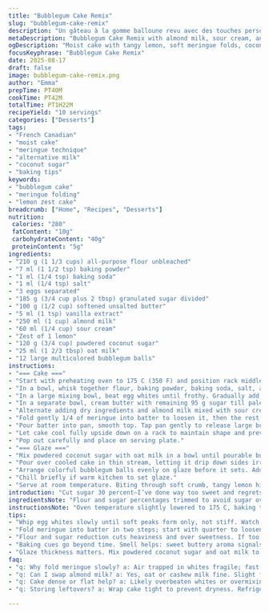 ```yaml
---
title: "Bubblegum Cake Remix"
slug: "bubblegum-cake-remix"
description: "Un gâteau à la gomme balloune revu avec des touches perso. Flour and sugar cut by 30%, richer texture from using sour cream and almond milk, subtle citrus twist with lemon zest. Egg whites whipped to soft peaks, carefully folded to keep airiness. Baking cues not just time, but smells and sight of golden edges. Glaze swapped sugar for powdered coconut sugar, milk replaced by oat milk adding mellow taste. Garnish with colorful bubblegum balls for pop and fun. Tips to dodge dense crumb or over-whipped meringue included. All steps shuffled for flow, timing tweaked plus minus 5 percent for real kitchen rhythm. Expect crackling meringue whispers, faint buttery scent rising, and the telltale toothpick dryness test versus jiggle. Kitchen-tested, not foolproof but reliable when senses lead."
metaDescription: "Bubblegum Cake Remix with almond milk, sour cream, and powdered coconut sugar glaze. Whipped whites folded gently to airy texture, finished with colorful bubblegum balls."
ogDescription: "Moist cake with tangy lemon, soft meringue folds, coconut sugar glaze plus bubblegum balls for fun. Baking cues smell, sight, and toothpick test guide you."
focusKeyphrase: "Bubblegum Cake Remix"
date: 2025-08-17
draft: false
image: bubblegum-cake-remix.png
author: "Emma"
prepTime: PT40M
cookTime: PT42M
totalTime: PT1H22M
recipeYield: "10 servings"
categories: ["Desserts"]
tags:
- "French Canadian"
- "moist cake"
- "meringue technique"
- "alternative milk"
- "coconut sugar"
- "baking tips"
keywords:
- "bubblegum cake"
- "meringue folding"
- "lemon zest cake"
breadcrumb: ["Home", "Recipes", "Desserts"]
nutrition: 
 calories: "280"
 fatContent: "10g"
 carbohydrateContent: "40g"
 proteinContent: "5g"
ingredients:
- "210 g (1 1/3 cups) all-purpose flour unbleached"
- "7 ml (1 1/2 tsp) baking powder"
- "1 ml (1/4 tsp) baking soda"
- "1 ml (1/4 tsp) salt"
- "3 eggs separated"
- "185 g (3/4 cup plus 2 tbsp) granulated sugar divided"
- "100 g (1/2 cup) softened unsalted butter"
- "5 ml (1 tsp) vanilla extract"
- "250 ml (1 cup) almond milk"
- "60 ml (1/4 cup) sour cream"
- "Zest of 1 lemon"
- "120 g (3/4 cup) powdered coconut sugar"
- "25 ml (1 2/3 tbsp) oat milk"
- "12 large multicolored bubblegum balls"
instructions:
- "=== Cake ==="
- "Start with preheating oven to 175 C (350 F) and position rack middle. Grease and flour a 2.5 to 3-liter tube pan thoroughly; flour must stick well or you risk a sticky nightmare."
- "In a bowl, whisk together flour, baking powder, baking soda, salt, and lemon zest for an extra zing that cuts sweetness. Set aside."
- "In a large mixing bowl, beat egg whites until frothy. Gradually add 90 g (3/8 cup) sugar while whipping to soft peaks — not stiff! Watch closely or meringue breaks and deflates. This mix adds lightness, crucial for that airy crumb."
- "In a separate bowl, cream butter with remaining 95 g sugar till pale and fluffy. Add egg yolks one by one, beating well after each. Vanilla goes in here."
- "Alternate adding dry ingredients and almond milk mixed with sour cream to butter mix; start and end with dry. Don’t overbeat. Thick batter with lemon essence shows properly mixed."
- "Fold gently 1/4 of meringue into batter to loosen it, then the rest by hand folding with a spatula. No rushing or folding too hard or air escapes ruining volume."
- "Pour batter into pan, smooth top. Tap pan gently to release large bubbles. Bake about 42 minutes but check after 38 minutes by inserting a toothpick—it should come out clean or with few moist crumbs. Nose tells too—sweet buttery aroma rising is sign."
- "Let cake cool fully upside down on a rack to maintain shape and prevent collapse. Warm cake sticks. Cooling a few minutes in pan post-bake can stick crust."
- "Pop out carefully and place on serving plate."
- "=== Glaze ==="
- "Mix powdered coconut sugar with oat milk in a bowl until pourable but thick enough to coat backside of a spoon."
- "Pour over cooled cake in thin stream, letting it drip down sides irregularly for texture. Don’t overglaze or cake gets soggy."
- "Arrange colorful bubblegum balls evenly on glaze before it sets. Adds pop and chewy surprise. This glaze is less sweet than powdered sugar plus milk and more complex flavor profile from coconut sugar makes it less cloying."
- "Chill briefly if warm kitchen to set glaze."
- "Serve at room temperature. Biting through soft crumb, tangy lemon hint, and chewy gum balls bursting with sweet fruit flavor contrast makes eating a playful journey."
introduction: "Cut sugar 30 percent—I’ve done way too sweet and regrets followed. Almond milk mixed with sour cream adds moisture and hints of tang. Lemon zest is a late tweak I keep for freshness. Whites whipped gently or disaster. Folding meringue right? Key. Less beating means less dense cake. Swapped powdered sugar for coconut sugar in glaze for mild caramel notes; oat milk keeps it light. Bubblegum balls did not age well before—fresh, colorful, chewy fun is an act of now. Smell, texture, and look—those guides not watch alone. Crackling meringue whispers while baking, sweet buttery aroma getting stronger. Toothpick test not just ritual, it’s reality check. A bit of bounce to cake surface tells volumes. My learnt kitchen truths. No rushing steps. Precision with flexibility."
ingredientsNote: "Flour and sugar percentages trimmed to avoid sugar overload, typical error causing dense texture and overly sweet bites. Butter still important for richness but don't substitute for oil here—you lose that crumbly character. Almond milk plus sour cream instead of buttermilk; tang and moisture levels hit right and kitchen staple substitutions for lactose-intolerant or vegan-adjacent diets. Lemon zest optional but crucial—brightens flavor and cuts sweetness. Powdered coconut sugar brings complex caramel notes unlike white sugar; oat milk for smoothness and mild taste, swap with cashew or rice milk in a pinch. Egg whites whipped to soft peaks only; too stiff or under whipped changes volume hugely. Bubblegum balls for nostalgic vibrance—choose fresh or skip if stale. Use any colorful chewy candy as backup."
instructionsNote: "Oven temperature slightly lowered to 175 C, baking time adjusted accordingly. Grease and flour pan very well to avoid sticking—tube pan edges tricky otherwise. Mixing dry ingredients with lemon zest helps scent release and flavor bite. Whipping egg whites to soft peaks gives better folding ease and prevents deflating the aerated structure. Creaming butter with part sugar till pale traps air for crumb texture. Adding egg yolks one at a time avoids curdling. Alternate wet and dry ingredients to keep batter smooth and prevent gluten shock. Fold meringue carefully in two stages, gently, so air bubbles remain – rushing here will ruin rise. Baking cues depend on toothpick test but look for golden edges and a subtle bounce when lightly pressed. Let cake cool upside down in pan few minutes before unmolding if surface feels too soft. Glaze thickness controls final texture; too thin runs off, too thick cracks. Adding gum balls before glaze sets for good adhesion. Patience with cooling and setting vital to avoid soggy or collapsed cake. Eating experience tied to texture contrast—soft crumb, slight tang, chewy gum surprises."
tips:
- "Whip egg whites slowly until soft peaks form only, not stiff. Watch closely - too firm breaks structure, too loose loses volume. Gradual sugar addition stabilizes but timing critical. Airiness depends on gentle whip and folding technique, so no shortcuts here."
- "Fold meringue into batter in two steps; start with quarter to loosen. Use a spatula, scoop from bottom folding over top, repeat gently. Avoid aggressive mixing - air bubbles fragile. Loss of volume means dense cake. Filing in two stages keeps balance between aeration and batter texture."
- "Flour and sugar reduction cuts heaviness and over sweetness. If too much sugar, crumb collapses and tastes cloying. Almond milk combined with sour cream adds moisture and tang without overwhelm. You can substitute oat or cashew milk for almond milk - keep ratios similar. Butter key for richness; don’t swap with oil here or crumb changes markedly."
- "Baking cues go beyond time. Smell helps: sweet buttery aroma signals nearing done. Visual: golden edges appear first, surface faintly bouncy under gentle press. Toothpick test critical: dry with few moist crumbs. Underbaking results in gluey center; overbaking dries out. Oven temp lowered slightly to 175 C to align baking time with moisture retention."
- "Glaze thickness matters. Mix powdered coconut sugar and oat milk to spoon-coating consistency, not runny or cracking. Pour slowly, let drip irregularly - adds texture. Apply bubblegum balls before glaze sets for adhesion. If glaze too thin, runs off base; too thick cracks easily. Chill if kitchen warm - stop glaze spread too much."
faq:
- "q: Why fold meringue slowly? a: Air trapped in whites fragile; fast or rough folding breaks bubbles. Leads to dense cake. Two-stage folding lets batter loosen then keeps volume. Skip folding harsh or mix speed fast."
- "q: Can I swap almond milk? a: Yes, oat or cashew milk fine. Slight flavor changes but moisture similar. Sour cream tang still needed for balance. Avoid water or heavy substitutes - texture alters, crumb less moist."
- "q: Cake dense or flat help? a: Likely overbeaten whites or overmixing batter. Whites must be soft peaks, not stiff. Folding gentle. Overbaked dries crumb, underbaked sticky inside. Measure ingredients exactly, watch sugar levels too high make crumb heavy."
- "q: Storing leftovers? a: Wrap cake tight to prevent dryness. Refrigerate to extend freshness but bring to room temp before serving. Glaze can weep if cold too long. Freeze slices wrapped well; thaw slowly. Bubblegum balls lose chewiness if left long or refrigerated."

---
```


